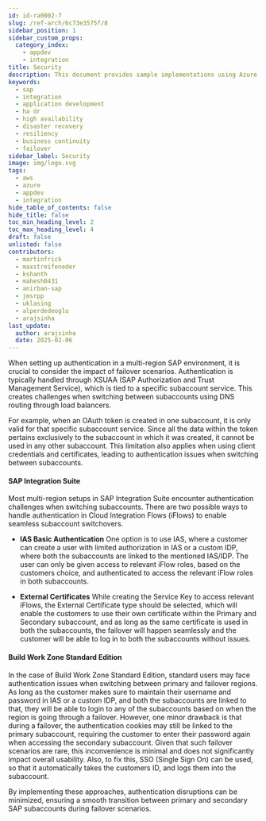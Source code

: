 ```yaml
---
id: id-ra0002-7
slug: /ref-arch/6c73e3575f/8
sidebar_position: 1
sidebar_custom_props:
  category_index:
    - appdev
    - integration
title: Security
description: This document provides sample implementations using Azure Traffic Manager and AWS Route 53 for high availability and disaster recovery (HA/DR) of SAP services. It includes stateless and stateful setups for SAP Cloud Integration, SAP Work Zone, and SAP HANA Cloud with multi-region DR solutions.
keywords:
  - sap
  - integration
  - application development
  - ha dr
  - high availability
  - disaster recovery
  - resiliency
  - business continuity
  - failover
sidebar_label: Security
image: img/logo.svg
tags:
  - aws
  - azure
  - appdev
  - integration
hide_table_of_contents: false
hide_title: false
toc_min_heading_level: 2
toc_max_heading_level: 4
draft: false
unlisted: false
contributors:
  - martinfrick
  - maxstreifeneder
  - kshanth
  - mahesh0431
  - anirban-sap
  - jmsrpp
  - uklasing
  - alperdedeoglu
  - arajsinha
last_update:
  author: arajsinha
  date: 2025-02-06
---
```


<!-- **Security Considerations for High Availability and Disaster Recovery (HADR)** -->

When setting up authentication in a multi-region SAP environment, it is crucial to consider the impact of failover scenarios. Authentication is typically handled through XSUAA (SAP Authorization and Trust Management Service), which is tied to a specific subaccount service. This creates challenges when switching between subaccounts using DNS routing through load balancers. 

For example, when an OAuth token is created in one subaccount, it is only valid for that specific subaccount service. Since all the data within the token pertains exclusively to the subaccount in which it was created, it cannot be used in any other subaccount. This limitation also applies when using client credentials and certificates, leading to authentication issues when switching between subaccounts.


#### SAP Integration Suite
Most multi-region setups in SAP Integration Suite encounter authentication challenges when switching subaccounts. There are two possible ways to handle authentication in Cloud Integration Flows (iFlows) to enable seamless subaccount switchovers. 

- **IAS Basic Authentication**
One option is to use IAS, where a customer can create a user with limited authorization in IAS or a custom IDP, where both the subaccounts are linked to the mentioned IAS/IDP. The user can only be given access to relevant iFlow roles, based on the customers choice, and authenticated to access the relevant iFlow roles in both subaccounts. 


- **External Certificates**
While creating the Service Key to access relevant iFlows, the External Certificate type should be selected, which will enable the customers to use their own certificate within the Primary and Secondary subaccount, and as long as the same certificate is used in both the subaccounts, the failover will happen seamlessly and the customer will be able to log in to both the subaccounts without issues.


#### Build Work Zone Standard Edition
In the case of Build Work Zone Standard Edition, standard users may face authentication issues when switching between primary and failover regions. As long as the customer makes sure to maintain their username and password in IAS or a custom IDP, and both the subaccounts are linked to that, they will be able to login to any of the subaccounts based on when the region is going through a failover. However, one minor drawback is that during a failover, the authentication cookies may still be linked to the primary subaccount, requiring the customer to enter their password again when accessing the secondary subaccount. Given that such failover scenarios are rare, this inconvenience is minimal and does not significantly impact overall usability. Also, to fix this, SSO (Single Sign On) can be used, so that it automatically takes the customers ID, and logs them into the subaccount.

By implementing these approaches, authentication disruptions can be minimized, ensuring a smooth transition between primary and secondary SAP subaccounts during failover scenarios.
